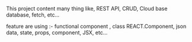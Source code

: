 
This project content many thing like, REST API, CRUD, Cloud base database, fetch, etc...

feature are using :-
functional component ,
class REACT.Component,
json data,
state, 
props, 
component, 
JSX,
etc...
